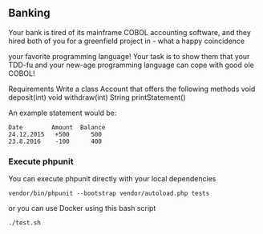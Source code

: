 ## Banking

Your bank is tired of its mainframe COBOL accounting software, and they hired both of you for a greenfield project in - what a happy coincidence

your favorite programming language!
Your task is to show them that your TDD-fu and your new-age programming language can cope with good ole COBOL!

Requirements
Write a class Account that offers the following methods void deposit(int) void withdraw(int) String printStatement()

An example statement would be:

```
Date        Amount  Balance
24.12.2015   +500      500
23.8.2016    -100      400
```

### Execute phpunit
You can execute phpunit directly with your local dependencies
```
vendor/bin/phpunit --bootstrap vendor/autoload.php tests
```
or you can use Docker using this bash script 
```
./test.sh
```
